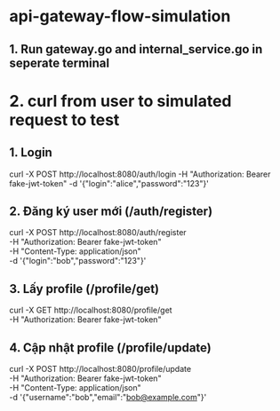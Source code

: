 # api-gateway-flow-simulation

## 1. Run gateway.go and internal_service.go in seperate terminal

# 2. curl from user to simulated request to test
## 1. Login
curl -X POST http://localhost:8080/auth/login   -H "Authorization: Bearer fake-jwt-token"   -d '{"login":"alice","password":"123"}'

## 2. Đăng ký user mới (/auth/register)
curl -X POST http://localhost:8080/auth/register \
  -H "Authorization: Bearer fake-jwt-token" \
  -H "Content-Type: application/json" \
  -d '{"login":"bob","password":"123"}'

## 3. Lấy profile (/profile/get)
curl -X GET http://localhost:8080/profile/get \
  -H "Authorization: Bearer fake-jwt-token"

## 4. Cập nhật profile (/profile/update)
curl -X POST http://localhost:8080/profile/update \
  -H "Authorization: Bearer fake-jwt-token" \
  -H "Content-Type: application/json" \
  -d '{"username":"bob","email":"bob@example.com"}'


